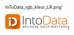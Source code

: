 InToData_rgb_kleur_LR.png'

![IntodataPic](https://github.com/MarkPlatvoet/markplatvoet.github.io/blob/main/InToData_rgb_kleur_LR.png))
